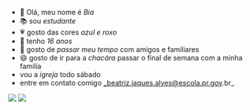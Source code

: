 - 👋 Olá, meu nome é _Bia_
- 📚 sou _estudante_
- 💗 gosto das cores _azul e roxo_
- 💞️ tenho _16 anos_
- 💖 gosto de _passar meu tempo_ com amigos e familiares
- 😄 gosto de ir para a _chacára_ passar o final de semana com a minha familía
- vou a _igreja_ todo sábado
- entre em contato comigo _beatriz.jaques.alves@escola.pr.gov.br_

 ![](https://media1.tenor.com/m/CzaHhPyIR8gAAAAC/rosy00.gif)
![](https://media.tenor.com/QEBvTb9FaBkAAAAi/ops.gif)
